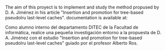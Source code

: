 The aim of this proyect is to implement and study the method propused by D. A. Jiménez in 
his article "Insertion and promotion for tree-based pseudolru last-level caches".
documentation is available at:




Como alumno interno del departamento DITEC de la Facultad de informática, realice una pequeña investigación entorno 
a la propuesta de D. A. Jiménez con el estudio "Insertion and promotion for tree-based pseudolru last-level caches"
guiado por el profesor Alberto Ros. 
